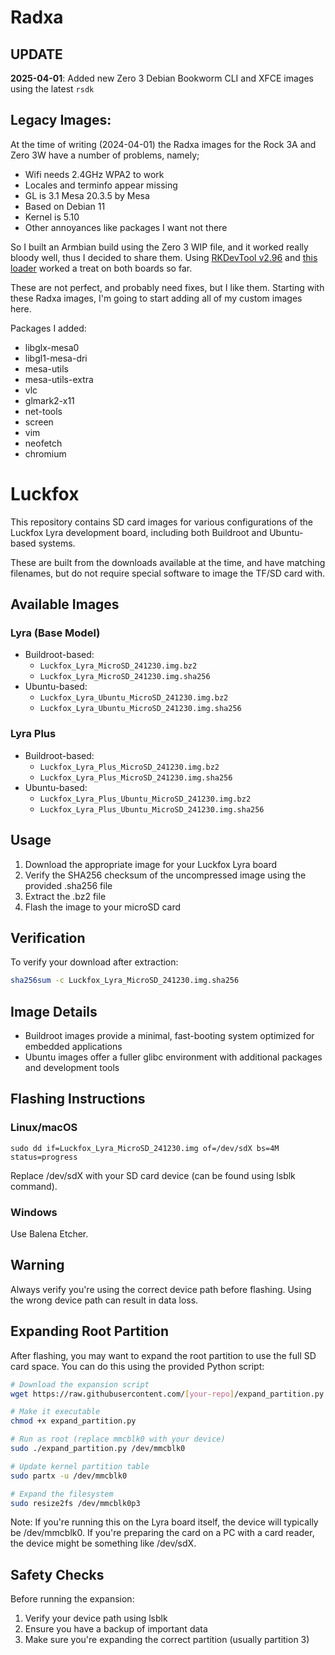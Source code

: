 # Radxa
## UPDATE
**2025-04-01**: Added new Zero 3 Debian Bookworm CLI and XFCE images using the latest `rsdk`

## Legacy Images:
At the time of writing (2024-04-01) the Radxa images for the Rock 3A and Zero 3W have a number of problems, namely;
 - Wifi needs 2.4GHz WPA2 to work
 - Locales and terminfo appear missing
 - GL is 3.1 Mesa 20.3.5 by Mesa
 - Based on Debian 11
 - Kernel is 5.10
 - Other annoyances like packages I want not there

So I built an Armbian build using the Zero 3 WIP file, and it worked really bloody well, thus I decided to share them. Using [RKDevTool v2.96](https://github.com/platima/sbc-images/blob/main/Radxa/RKDevTool_Release_v2.96_en.zip)  and [this loader](https://github.com/platima/sbc-images/blob/main/Radxa/Zero%203W/rk356x_spl_loader_ddr1056_v1.10.111.bin) worked a treat on both boards so far.

These are not perfect, and probably need fixes, but I like them. Starting with these Radxa images, I'm going to start adding all of my custom images here.

Packages I added:
 - libglx-mesa0
 - libgl1-mesa-dri
 - mesa-utils
 - mesa-utils-extra
 - vlc
 - glmark2-x11
 - net-tools
 - screen
 - vim
 - neofetch
 - chromium

# Luckfox

This repository contains SD card images for various configurations of the Luckfox Lyra development board, including both Buildroot and Ubuntu-based systems.

These are built from the downloads available at the time, and have matching filenames, but do not require special software to image the TF/SD card with.

## Available Images

### Lyra (Base Model)
- Buildroot-based:
  - `Luckfox_Lyra_MicroSD_241230.img.bz2`
  - `Luckfox_Lyra_MicroSD_241230.img.sha256`
- Ubuntu-based:
  - `Luckfox_Lyra_Ubuntu_MicroSD_241230.img.bz2`
  - `Luckfox_Lyra_Ubuntu_MicroSD_241230.img.sha256`

### Lyra Plus
- Buildroot-based:
  - `Luckfox_Lyra_Plus_MicroSD_241230.img.bz2`
  - `Luckfox_Lyra_Plus_MicroSD_241230.img.sha256`
- Ubuntu-based:
  - `Luckfox_Lyra_Plus_Ubuntu_MicroSD_241230.img.bz2`
  - `Luckfox_Lyra_Plus_Ubuntu_MicroSD_241230.img.sha256`

## Usage

1. Download the appropriate image for your Luckfox Lyra board
2. Verify the SHA256 checksum of the uncompressed image using the provided .sha256 file
3. Extract the .bz2 file
4. Flash the image to your microSD card

## Verification

To verify your download after extraction:
```bash
sha256sum -c Luckfox_Lyra_MicroSD_241230.img.sha256
```

## Image Details

- Buildroot images provide a minimal, fast-booting system optimized for embedded applications
- Ubuntu images offer a fuller glibc environment with additional packages and development tools

## Flashing Instructions
### Linux/macOS
```bunzip2 Luckfox_Lyra_MicroSD_241230.img.bz2
sudo dd if=Luckfox_Lyra_MicroSD_241230.img of=/dev/sdX bs=4M status=progress
```

Replace /dev/sdX with your SD card device (can be found using lsblk command).

### Windows
Use Balena Etcher.

## Warning
Always verify you're using the correct device path before flashing. Using the wrong device path can result in data loss.

## Expanding Root Partition

After flashing, you may want to expand the root partition to use the full SD card space. You can do this using the provided Python script:

```bash
# Download the expansion script
wget https://raw.githubusercontent.com/[your-repo]/expand_partition.py

# Make it executable
chmod +x expand_partition.py

# Run as root (replace mmcblk0 with your device)
sudo ./expand_partition.py /dev/mmcblk0

# Update kernel partition table
sudo partx -u /dev/mmcblk0

# Expand the filesystem
sudo resize2fs /dev/mmcblk0p3
```

Note: If you're running this on the Lyra board itself, the device will typically be /dev/mmcblk0. If you're preparing the card on a PC with a card reader, the device might be something like /dev/sdX.

## Safety Checks
Before running the expansion:
1. Verify your device path using lsblk
2. Ensure you have a backup of important data
3. Make sure you're expanding the correct partition (usually partition 3)

